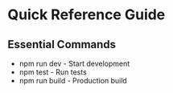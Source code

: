 # Quick Reference Guide

## Essential Commands
- npm run dev - Start development
- npm test - Run tests
- npm run build - Production build